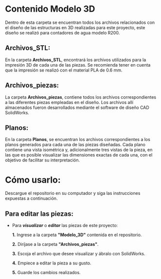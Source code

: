 # Contenido Modelo 3D
Dentro de esta carpeta se encuentran todos los archivos relacionados con el diseño de las estructuras en 3D realizadas para este proyecto, este diseño se realizó para contadores de agua modelo R200.

## Archivos_STL:
En la carpeta **Archivos_STL**, encontrará los archivos utilizados para la impresión 3D de cada una de las piezas. Se recomienda tener en cuenta que la impresión se realizó con el material PLA de 0.6 mm.

## Archivos_piezas:
La carpeta **Archivos_piezas**, contiene todos los archivos correspondientes a las diferentes piezas empleadas en el diseño. Los archivos allí almacenados fueron desarrollados mediante el software de diseño CAD SolidWorks.

## Planos:
En la carpeta **Planos**, se encuentran los archivos correspondientes a los planos generados para cada una de las piezas diseñadas. Cada plano contiene una vista isométrica y, adicionalmente tres vistas de la pieza, en las que es posible visualizar las dimensiones exactas de cada una, con el objetivo de facilitar su interpretación. 

# Cómo usarlo:
Descargue el repositorio en su computador y siga las instrucciones expuestas a continuación.

## Para editar las piezas:
+ Para _**visualizar**_ o _**editar**_ las piezas de este proyecto:

  **1.** Ingrese a la carpeta **"Modelo_3D"** contenida en el repositorio.

  **2.** Diríjase a la carpeta **"Archivos_piezas"**.

  **3.** Escoja el archivo que desee visualizar y ábralo con SolidWorks.

  **4.** Empiece a editar la pieza a su gusto.

  **5.** Guarde los cambios realizados.




